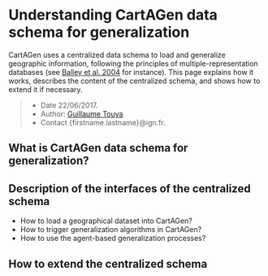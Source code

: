 # Understanding CartAGen data schema for generalization
CartAGen uses a centralized data schema to load and generalize geographic information, following the principles of multiple-representation databases (see [Balley et al. 2004][1] for instance). This page explains how it works, describes the content of the centralized schema, and shows how to extend it if necessary.

> - Date 22/06/2017.
> - Author: [Guillaume Touya][1]
> - Contact {firstname.lastname}@ign.fr.



What is CartAGen data schema for generalization?
-------------


Description of the interfaces of the centralized schema
-------------

- How to load a geographical dataset into CartAGen?
- How to trigger generalization algorithms in CartAGen?
- How to use the agent-based generalization processes?


How to extend the centralized schema
-------------


[1]: http://www.tandfonline.com/doi/abs/10.1080/13658810410001672881
[2]: https://github.com/IGNF/geoxygene
